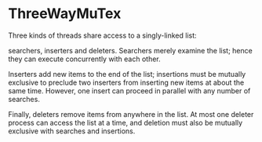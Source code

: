 ThreeWayMuTex
============

Three kinds of threads share access to a singly-linked list: 

searchers, inserters and deleters. Searchers merely examine the list; hence they can execute concurrently with each other.

Inserters add new items to the end of the list; insertions must be mutually exclusive to preclude two inserters from inserting new items at about the same time. However, one insert can proceed in parallel with any number of searches. 

Finally, deleters remove items from anywhere in the list. At most one deleter process can access the list at a time, and deletion must also be mutually exclusive with searches and insertions. 


